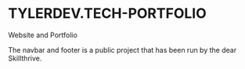 # TYLERDEV.TECH-PORTFOLIO
Website and Portfolio


The navbar and footer is a public project that has been run by the dear Skillthrive.
